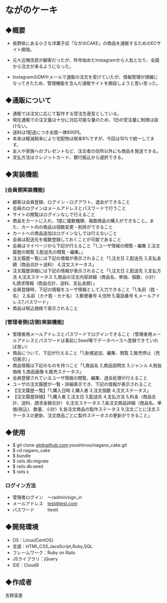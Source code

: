 # ながのケーキ

## ◆概要
- 長野県にある小さな洋菓子店「ながのCAKE」の商品を通販するためのECサイト開発。

- 元々近隣住民が顧客だったが、昨年始めたInstagramから人気となり、全国から注文が来るようになった。
- InstagramのDMやメールで通販の注文を受けていたが、情報管理が煩雑になってきたため、管理機能を含んだ通販サイトを開設しようと思い至った。

## ◆通販について
* 通販では注文に応じて製作する受注生産型としている。
* 現在通販での注文量は十分に対応可能な量のため、1日の受注量に制限は設けない。
* 送料は1配送につき全国一律800円。
* 本来は軽減税率により宅配物は税率8%ですが、今回は10%で統一してます。
* 友人や家族へのプレゼントなど、注文者の住所以外にも商品を発送できる。
* 支払方法はクレジットカード、銀行振込から選択できる。

## ◆実装機能
### [会員側実装機能]
- 顧客は会員登録、ログイン・ログアウト、退会ができること
- 会員のログインはメールアドレスとパスワードで行うこと
- サイトの閲覧はログインなしで行えること
- 商品をカートに入れ、1度に複数種類、複数商品の購入ができること。また、カート内の商品は個数変更・削除ができること
- カートへの商品追加はログインなしでは行えないこと
- 会員は配送先を複数登録しておくことが可能であること
- 会員はマイページから下記が行えること「1,ユーザ情報の閲覧・編集 2,注文履歴の閲覧 3,配送先の閲覧・編集。」
- 注文履歴一覧には下記の情報が表示されること「1,注文日 2,配送先 3,支払金額（商品合計＋送料） 4,注文ステータス」
- 注文履歴詳細には下記の情報が表示されること「1,注文日 2,配送先 3,支払方法 4,注文ステータス 5,商品の注文内容詳細（商品名、単価、個数、小計） 6,請求情報（商品合計、送料、支払金額）」
- 会員登録時、下記の情報をユーザ情報として入力できること「1,名前（姓・名） 2,名前（カナ姓・カナ名） 3,郵便番号 4,住所 5,電話番号 6,メールアドレス7,パスワード」
- 商品は税込価格で表示されること

### [管理者側(店側)実装機能]
- 管理者用メールアドレスとパスワードでログインできること（管理者用メールアドレスとパスワードは事前にSeed等でデータベースへ登録できていれば良い）
- 商品について、下記が行えること「1,新規追加、編集、閲覧 2,販売停止（売切表示）」
- 商品情報は下記のものを持つこと「1,商品名 2,商品説明文 3,ジャンル 4,税抜価格 5,商品画像 6,販売ステータス」
- 会員登録されているユーザ情報の閲覧、編集、退会処理が行えること
- ユーザの注文履歴が一覧・詳細表示でき、下記の情報が表示されること
- 【注文履歴一覧】「1,購入日時 2,購入者 3,注文個数 4,注文ステータス」
- 【注文履歴詳細】「1,購入者 2,注文日 3,配送先 4,支払方法 5,料金（商品合計、送料、請求金額合計） 6,注文ステータス 7,各注文商品詳細（商品名、単価(税込)、数量、小計）8,各注文商品の製作ステータス 9,注文ごとに注文ステータスの更新、注文商品ごとに製作ステータスの更新ができること」

## ◆使用
- $ git clone git@github.com:yooshiinoo/nagano_cake.git
- $ cd nagano_cake
- $ bundle
- $ rails db:migrate
- $ rails db:seed
- $ rails s
### ログイン方法
- 管理者ログイン　～/admin/sign_in
- メールアドレス　test@test.com
- パスワード　　　ttestt

## ◆開発環境
- OS：Linux(CentOS)
- 言語：HTML,CSS,JavaScript,Ruby,SQL
- フレームワーク：Ruby on Rails
- JSライブラリ：jQuery
- IDE：Cloud9
  
## ◆作成者
 吉野英恵


